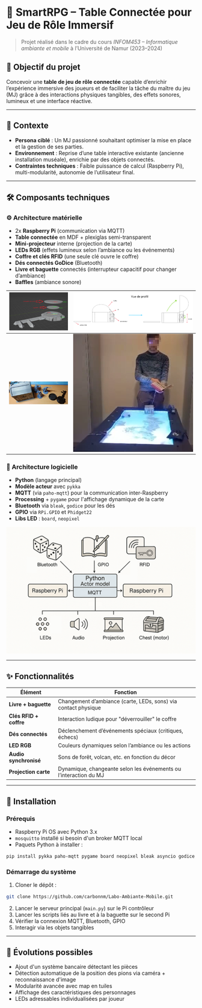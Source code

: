 # 🎲 SmartRPG – Table Connectée pour Jeu de Rôle Immersif

> Projet réalisé dans le cadre du cours *INFOM453 – Informatique ambiante et mobile* à l’Université de Namur (2023–2024)

## 🧭 Objectif du projet

Concevoir une **table de jeu de rôle connectée** capable d’enrichir l’expérience immersive des joueurs et de faciliter la tâche du maître du jeu (MJ) grâce à des interactions physiques tangibles, des effets sonores, lumineux et une interface réactive.

---

## 🧙 Contexte

- **Persona ciblé** : Un MJ passionné souhaitant optimiser la mise en place et la gestion de ses parties.
- **Environnement** : Reprise d’une table interactive existante (ancienne installation muséale), enrichie par des objets connectés.
- **Contraintes techniques** : Faible puissance de calcul (Raspberry Pi), multi-modularité, autonomie de l’utilisateur final.

---

## 🛠️ Composants techniques

### ⚙️ Architecture matérielle

- 2x **Raspberry Pi** (communication via MQTT)
- **Table connectée** en MDF + plexiglas semi-transparent
- **Mini-projecteur** interne (projection de la carte)
- **LEDs RGB** (effets lumineux selon l’ambiance ou les événements)
- **Coffre et clés RFID** (une seule clé ouvre le coffre)
- **Dés connectés GoDice** (Bluetooth)
- **Livre et baguette** connectés (interrupteur capacitif pour changer d’ambiance)
- **Baffles** (ambiance sonore)

| ![Modèle 3D Clef RFID](Assets/ClefRFID.png) | ![Modèle 3D Coffre Moteur](Assets/CoffreMoteur.png) |
|--------------------------------|--------------------------------|
| ![Pièces imprimées 3D](Assets/impression3D.png) | ![Table de jeu](Assets/TableDeJeu.png) |


### 🧬 Architecture logicielle

- **Python** (langage principal)
- **Modèle acteur** avec `pykka`
- **MQTT** (via `paho-mqtt`) pour la communication inter-Raspberry
- **Processing** + `pygame` pour l'affichage dynamique de la carte
- **Bluetooth** via `bleak`, `godice` pour les dés
- **GPIO** via `RPi.GPIO` et `Phidget22`
- **Libs LED** : `board`, `neopixel`

![Senseurs/Actuateurs et modèle acteur](Assets/ActorModelMQTT.png)

---

## ✨ Fonctionnalités

| Élément               | Fonction                                                                 |
|------------------------|--------------------------------------------------------------------------|
| **Livre + baguette**   | Changement d’ambiance (carte, LEDs, sons) via contact physique           |
| **Clés RFID + coffre** | Interaction ludique pour "déverrouiller" le coffre                      |
| **Dés connectés**      | Déclenchement d’événements spéciaux (critiques, échecs)                  |
| **LED RGB**            | Couleurs dynamiques selon l’ambiance ou les actions                      |
| **Audio synchronisé**  | Sons de forêt, volcan, etc. en fonction du décor                         |
| **Projection carte**   | Dynamique, changeante selon les événements ou l’interaction du MJ        |

---

## 🚀 Installation

### Prérequis

- Raspberry Pi OS avec Python 3.x
- `mosquitto` installé si besoin d'un broker MQTT local
- Paquets Python à installer :
```bash
pip install pykka paho-mqtt pygame board neopixel bleak asyncio godice RPi.GPIO Phidget22
```

### Démarrage du système

1. Cloner le dépôt :
```bash
git clone https://github.com/carbonnm/Labo-Ambiante-Mobile.git
```
2. Lancer le serveur principal (`main.py`) sur le Pi contrôleur
3. Lancer les scripts liés au livre et à la baguette sur le second Pi
4. Vérifier la connexion MQTT, Bluetooth, GPIO
5. Interagir via les objets tangibles

---

## 🔄 Évolutions possibles

- Ajout d'un système bancaire détectant les pièces
- Détection automatique de la position des pions via caméra + reconnaissance d'image
- Modularité avancée avec map en tuiles
- Affichage des caractéristiques des personnages
- LEDs adressables individualisées par joueur
